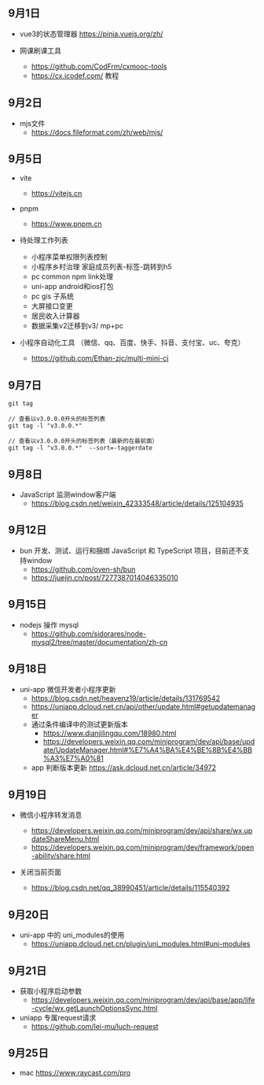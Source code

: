 ## 9月1日

-  vue3的状态管理器
 https://pinia.vuejs.org/zh/

- 网课刷课工具 
  - https://github.com/CodFrm/cxmooc-tools
  - https://cx.icodef.com/ 教程

## 9月2日
- mjs文件
  - https://docs.fileformat.com/zh/web/mjs/

## 9月5日
- vite
  - https://vitejs.cn
- pnpm 
  - https://www.pnpm.cn

- 待处理工作列表
  - 小程序菜单权限列表控制
  - 小程序乡村治理 家庭成员列表-标签-跳转到h5
  - pc common npm link处理
  - uni-app  android和ios打包
  - pc gis 子系统
  - 大屏接口变更
  - 居民收入计算器
  - 数据采集v2迁移到v3/ mp+pc

- 小程序自动化工具 （微信、qq、百度、快手、抖音、支付宝、uc、夸克）
  - https://github.com/Ethan-zjc/multi-mini-ci

## 9月7日

```
git tag

// 查看以v3.0.0.0开头的标签列表
git tag -l "v3.0.0.*" 

// 查看以v3.0.0.0开头的标签列表（最新的在最前面）
git tag -l "v3.0.0.*"  --sort=-taggerdate
```  

## 9月8日
- JavaScript 监测window客户端
  - https://blog.csdn.net/weixin_42333548/article/details/125104935

## 9月12日
- bun 开发、测试、运行和捆绑 JavaScript 和 TypeScript 项目，目前还不支持window
  - https://github.com/oven-sh/bun
  - https://juejin.cn/post/7277387014046335010
  
## 9月15日
- nodejs 操作 mysql
  - https://github.com/sidorares/node-mysql2/tree/master/documentation/zh-cn
 
## 9月18日
- uni-app 微信开发者小程序更新
  - https://blog.csdn.net/heavenz19/article/details/131769542
  - https://uniapp.dcloud.net.cn/api/other/update.html#getupdatemanager
  - 通过条件编译中的测试更新版本 
    - https://www.dianjilingqu.com/18980.html
    - https://developers.weixin.qq.com/miniprogram/dev/api/base/update/UpdateManager.html#%E7%A4%BA%E4%BE%8B%E4%BB%A3%E7%A0%81
  - app 判断版本更新 https://ask.dcloud.net.cn/article/34972

## 9月19日
- 微信小程序转发消息 
  - https://developers.weixin.qq.com/miniprogram/dev/api/share/wx.updateShareMenu.html
  - https://developers.weixin.qq.com/miniprogram/dev/framework/open-ability/share.html

- 关闭当前页面
  - https://blog.csdn.net/qq_38990451/article/details/115540392

## 9月20日
- uni-app 中的 uni_modules的使用
  - https://uniapp.dcloud.net.cn/plugin/uni_modules.html#uni-modules

## 9月21日
- 获取小程序启动参数
  - https://developers.weixin.qq.com/miniprogram/dev/api/base/app/life-cycle/wx.getLaunchOptionsSync.html
- uniapp 专属request请求
  - https://github.com/lei-mu/luch-request

## 9月25日
- mac https://www.raycast.com/pro